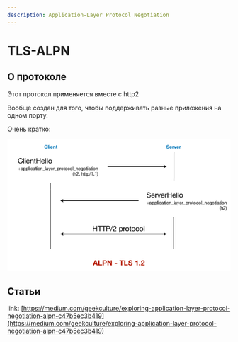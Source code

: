 ```yaml
---
description: Application-Layer Protocol Negotiation
---
```


# TLS-ALPN

## О протоколе

Этот протокол применяется вместе с http2

Вообще создан для того, чтобы поддерживать разные приложения на одном порту.

Очень кратко:

![](<../../../../.gitbook/assets/изображение (2).png>)

## Статьи

link: [https://medium.com/geekculture/exploring-application-layer-protocol-negotiation-alpn-c47b5ec3b419](https://medium.com/geekculture/exploring-application-layer-protocol-negotiation-alpn-c47b5ec3b419)

